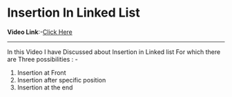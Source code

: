 # Insertion In Linked List
**Video Link**:-[Click Here](https://youtu.be/fLhQqJoAYjY)
<hr>
In this Video I have Discussed about Insertion in Linked list For which there are Three possibilities : -
<ol>
    <li>Insertion at Front</li>
    <li>Insertion after specific position</li>
    <li>Insertion at the end</li>
</ol>
